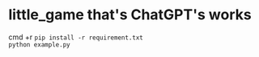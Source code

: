 # little_game that's ChatGPT's works
cmd +r `pip install -r requirement.txt`
<br>
`python example.py`
